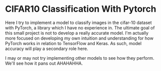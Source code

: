 # CIFAR10 Classification With Pytorch
Here I try to implement a model to classify images in the cifar-10 dataset with PyTorch, a library which I have no experience in. The ultimate goal of this small project is not to develop a really accurate model. I'm actually more focused on developing my own intuition and understanding for how PyTorch works in relation to TensorFlow and Keras. As such, model accuracy will play a secondary role here.

I may or may not try implementing other models to see how they perform. We'll see how it pans out AHAHAHHA. 
